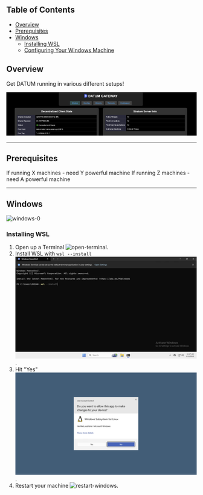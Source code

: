 
## Table of Contents

- [Overview](#overview)
- [Prerequisites](#prerequisites)
- [Windows](#windows)
  - [Installing WSL](#installing-WSL)
  - [Configuring Your Windows Machine](#configuring-your-windows-machine)


## Overview

Get DATUM running in various different setups!

![datum-main](/images/datum-main.png)

---

## Prerequisites

If running X machines - need Y powerful machine
If running Z machines - need A powerful machine

---

## Windows

![windows-0](/images/windows-0.png)

### Installing WSL

1. Open up a Terminal ![open-terminal](/images/open-terminal.png).
2. Install WSL with `wsl --install` ![install-wsl](/images/install-wsl.png).
3. Hit "Yes" ![yes-1.png](/images/yes-1.png).
4. Restart your machine ![restart-windows](/images/restart-windows.png).

